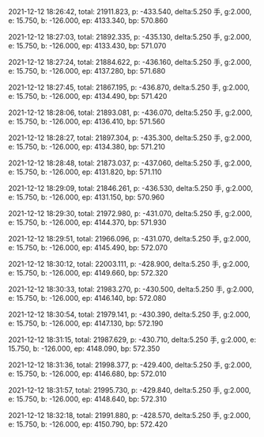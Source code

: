 2021-12-12 18:26:42, total: 21911.823, p: -433.540, delta:5.250 手, g:2.000, e: 15.750, b: -126.000, ep: 4133.340, bp: 570.860

2021-12-12 18:27:03, total: 21892.335, p: -435.130, delta:5.250 手, g:2.000, e: 15.750, b: -126.000, ep: 4133.430, bp: 571.070

2021-12-12 18:27:24, total: 21884.622, p: -436.160, delta:5.250 手, g:2.000, e: 15.750, b: -126.000, ep: 4137.280, bp: 571.680

2021-12-12 18:27:45, total: 21867.195, p: -436.870, delta:5.250 手, g:2.000, e: 15.750, b: -126.000, ep: 4134.490, bp: 571.420

2021-12-12 18:28:06, total: 21893.081, p: -436.070, delta:5.250 手, g:2.000, e: 15.750, b: -126.000, ep: 4136.410, bp: 571.560

2021-12-12 18:28:27, total: 21897.304, p: -435.300, delta:5.250 手, g:2.000, e: 15.750, b: -126.000, ep: 4134.380, bp: 571.210

2021-12-12 18:28:48, total: 21873.037, p: -437.060, delta:5.250 手, g:2.000, e: 15.750, b: -126.000, ep: 4131.820, bp: 571.110

2021-12-12 18:29:09, total: 21846.261, p: -436.530, delta:5.250 手, g:2.000, e: 15.750, b: -126.000, ep: 4131.150, bp: 570.960

2021-12-12 18:29:30, total: 21972.980, p: -431.070, delta:5.250 手, g:2.000, e: 15.750, b: -126.000, ep: 4144.370, bp: 571.930

2021-12-12 18:29:51, total: 21966.096, p: -431.070, delta:5.250 手, g:2.000, e: 15.750, b: -126.000, ep: 4145.490, bp: 572.070

2021-12-12 18:30:12, total: 22003.111, p: -428.900, delta:5.250 手, g:2.000, e: 15.750, b: -126.000, ep: 4149.660, bp: 572.320

2021-12-12 18:30:33, total: 21983.270, p: -430.500, delta:5.250 手, g:2.000, e: 15.750, b: -126.000, ep: 4146.140, bp: 572.080

2021-12-12 18:30:54, total: 21979.141, p: -430.390, delta:5.250 手, g:2.000, e: 15.750, b: -126.000, ep: 4147.130, bp: 572.190

2021-12-12 18:31:15, total: 21987.629, p: -430.710, delta:5.250 手, g:2.000, e: 15.750, b: -126.000, ep: 4148.090, bp: 572.350

2021-12-12 18:31:36, total: 21998.377, p: -429.400, delta:5.250 手, g:2.000, e: 15.750, b: -126.000, ep: 4146.680, bp: 572.010

2021-12-12 18:31:57, total: 21995.730, p: -429.840, delta:5.250 手, g:2.000, e: 15.750, b: -126.000, ep: 4148.640, bp: 572.310

2021-12-12 18:32:18, total: 21991.880, p: -428.570, delta:5.250 手, g:2.000, e: 15.750, b: -126.000, ep: 4150.790, bp: 572.420